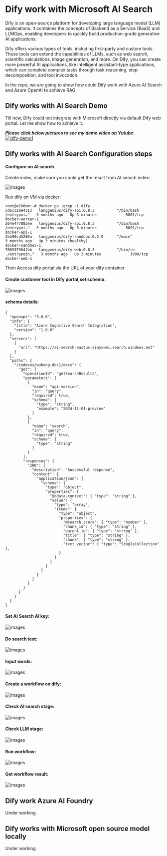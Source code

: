 # Dify work with Microsoft AI Search

Dify is an open-source platform for developing large language model (LLM) applications. It combines the concepts of Backend as a Service (BaaS) and LLMOps, enabling developers to quickly build production-grade generative AI applications.

Dify offers various types of tools, including first-party and custom tools. These tools can extend the capabilities of LLMs, such as web search, scientific calculations, image generation, and more. On Dify, you can create more powerful AI applications, like intelligent assistant-type applications, which can complete complex tasks through task reasoning, step decomposition, and tool invocation.

In the repo, we are going to show how could Dify work with Azure AI Search and Azure OpenAI to achieve RAG

## Dify works with AI Search Demo

Till now, Dify could not integrate with Microsoft directly via default Dify web portal. Let me show how to achieve it.

***Please click below pictures to see my demo video on Yutube***:
[![dify-demo1](https://raw.githubusercontent.com/xinyuwei-david/david-share/refs/heads/master/IMAGES/6.webp)](https://www.youtube.com/watch?v=20GjS6AtjTo)

## Dify works with AI Search Configuration steps



#### **Configure on AI search**



Create index, make sure you could get the result from AI search index:



![images](https://github.com/xinyuwei-david/david-share/blob/master/LLMs/Dify-With-AI-Search/images/1.png)



Run dify on VM via docker:

```
root@a100vm:~# docker ps |grep -i dify
5d6c32a94313   langgenius/dify-api:0.8.3          "/bin/bash /entrypoi…"   3 months ago   Up 3 minutes             5001/tcp                                                                   docker-worker-1
264e477883ee   langgenius/dify-api:0.8.3          "/bin/bash /entrypoi…"   3 months ago   Up 3 minutes             5001/tcp                                                                   docker-api-1
2eb90cd5280a   langgenius/dify-sandbox:0.2.9      "/main"                  3 months ago   Up 3 minutes (healthy)                                                                              docker-sandbox-1
708937964fbb   langgenius/dify-web:0.8.3          "/bin/sh ./entrypoin…"   3 months ago   Up 3 minutes             3000/tcp                                                                   docker-web-1
```

Then Access dify portal via the URL of your dify container.

####  **Create customer tool in Dify portal,set schema:**



![images](https://github.com/xinyuwei-david/david-share/blob/master/LLMs/Dify-With-AI-Search/images/3.png)



#### **schema details:**

```
{
  "openapi": "3.0.0",
  "info": {
    "title": "Azure Cognitive Search Integration",
    "version": "1.0.0"
  },
  "servers": [
    {
      "url": "https://ai-search-eastus-xinyuwei.search.windows.net"
    }
  ],
  "paths": {
    "/indexes/wukong-doc1/docs": {
      "get": {
        "operationId": "getSearchResults",
        "parameters": [
          {
            "name": "api-version",
            "in": "query",
            "required": true,
            "schema": {
              "type": "string",
              "example": "2024-11-01-preview"
            }
          },
          {
            "name": "search",
            "in": "query",
            "required": true,
            "schema": {
              "type": "string"
            }
          }
        ],
        "responses": {
          "200": {
            "description": "Successful response",
            "content": {
              "application/json": {
                "schema": {
                  "type": "object",
                  "properties": {
                    "@odata.context": { "type": "string" },
                    "value": {
                      "type": "array",
                      "items": {
                        "type": "object",
                        "properties": {
                          "@search.score": { "type": "number" },
                          "chunk_id": { "type": "string" },
                          "parent_id": { "type": "string" },
                          "title": { "type": "string" },
                          "chunk": { "type": "string" },
                          "text_vector": { "type": "SingleCollection" },
                        }
                      }
                    }
                  }
                }
              }
            }
          }
        }
      }
    }
  }
}
```



#### **Set AI Search AI key:**



![images](https://github.com/xinyuwei-david/david-share/blob/master/LLMs/Dify-With-AI-Search/images/4.png)



#### **Do search test:**



![images](https://github.com/xinyuwei-david/david-share/blob/master/LLMs/Dify-With-AI-Search/images/5.png)



#### **Input words:**



![images](https://github.com/xinyuwei-david/david-share/blob/master/LLMs/Dify-With-AI-Search/images/6.png)



#### **Create a workflow on dify:**



![images](https://github.com/xinyuwei-david/david-share/blob/master/LLMs/Dify-With-AI-Search/images/7.png)



#### **Check AI search stage:**



![images](https://github.com/xinyuwei-david/david-share/blob/master/LLMs/Dify-With-AI-Search/images/8.png)



#### **Check LLM stage:**



![images](https://github.com/xinyuwei-david/david-share/blob/master/LLMs/Dify-With-AI-Search/images/9.png)



#### **Run workflow:**



![images](https://github.com/xinyuwei-david/david-share/blob/master/LLMs/Dify-With-AI-Search/images/10.png)



#### **Get workflow result:**



![images](https://github.com/xinyuwei-david/david-share/blob/master/LLMs/Dify-With-AI-Search/images/11.png)



## Dify work Azure AI Foundry

Under working.

## Dify works with Microsoft open source model locally

Under working.
